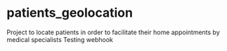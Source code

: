 # patients_geolocation
Project to locate patients in order to facilitate their home appointments by medical specialists
Testing webhook
